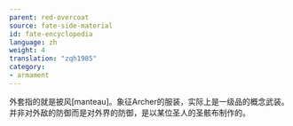 ```yaml
---
parent: red-overcoat
source: fate-side-material
id: fate-encyclopedia
language: zh
weight: 4
translation: "zqh1985"
category:
- armament
---
```


外套指的就是披风[manteau]。象征Archer的服装，实际上是一级品的概念武装。
并非对外敌的防御而是对外界的防御，是以某位圣人的圣骸布制作的。

